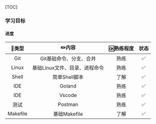 [TOC]

### 学习目标

#### 进度

|  🍭类型   |             ✏️内容             | 🆗熟练程度 | 状态 |
| :------: | :---------------------------: | :-------: | :--: |
|   Git    |    Git基础命令、分支、合并    |   熟练    |  ✅   |
|  Linux   | 基础Linux文件、目录、进程命令 |   熟练    |  ✅   |
|  Shell   |         简单Shell脚本         |   了解    |  ✅   |
|   IDE    |            Goland             |   熟练    |  ✅   |
|   IDE    |            Vscode             |   熟练    |  ✅   |
|   测试   |            Postman            |   熟练    |  ✅   |
| Makefile |         基础Makefile          |   了解    |  ✅   |